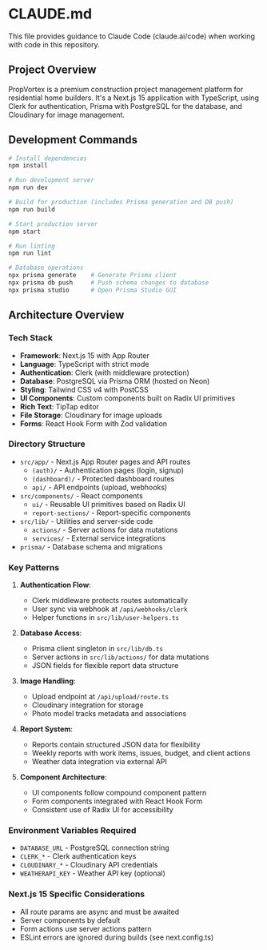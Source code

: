 # CLAUDE.md

This file provides guidance to Claude Code (claude.ai/code) when working with code in this repository.

## Project Overview

PropVortex is a premium construction project management platform for residential home builders. It's a Next.js 15 application with TypeScript, using Clerk for authentication, Prisma with PostgreSQL for the database, and Cloudinary for image management.

## Development Commands

```bash
# Install dependencies
npm install

# Run development server
npm run dev

# Build for production (includes Prisma generation and DB push)
npm run build

# Start production server
npm start

# Run linting
npm run lint

# Database operations
npx prisma generate    # Generate Prisma client
npx prisma db push     # Push schema changes to database
npx prisma studio      # Open Prisma Studio GUI
```

## Architecture Overview

### Tech Stack
- **Framework**: Next.js 15 with App Router
- **Language**: TypeScript with strict mode
- **Authentication**: Clerk (with middleware protection)
- **Database**: PostgreSQL via Prisma ORM (hosted on Neon)
- **Styling**: Tailwind CSS v4 with PostCSS
- **UI Components**: Custom components built on Radix UI primitives
- **Rich Text**: TipTap editor
- **File Storage**: Cloudinary for image uploads
- **Forms**: React Hook Form with Zod validation

### Directory Structure
- `src/app/` - Next.js App Router pages and API routes
  - `(auth)/` - Authentication pages (login, signup)
  - `(dashboard)/` - Protected dashboard routes
  - `api/` - API endpoints (upload, webhooks)
- `src/components/` - React components
  - `ui/` - Reusable UI primitives based on Radix UI
  - `report-sections/` - Report-specific components
- `src/lib/` - Utilities and server-side code
  - `actions/` - Server actions for data mutations
  - `services/` - External service integrations
- `prisma/` - Database schema and migrations

### Key Patterns

1. **Authentication Flow**: 
   - Clerk middleware protects routes automatically
   - User sync via webhook at `/api/webhooks/clerk`
   - Helper functions in `src/lib/user-helpers.ts`

2. **Database Access**:
   - Prisma client singleton in `src/lib/db.ts`
   - Server actions in `src/lib/actions/` for data mutations
   - JSON fields for flexible report data structure

3. **Image Handling**:
   - Upload endpoint at `/api/upload/route.ts`
   - Cloudinary integration for storage
   - Photo model tracks metadata and associations

4. **Report System**:
   - Reports contain structured JSON data for flexibility
   - Weekly reports with work items, issues, budget, and client actions
   - Weather data integration via external API

5. **Component Architecture**:
   - UI components follow compound component pattern
   - Form components integrated with React Hook Form
   - Consistent use of Radix UI for accessibility

### Environment Variables Required
- `DATABASE_URL` - PostgreSQL connection string
- `CLERK_*` - Clerk authentication keys
- `CLOUDINARY_*` - Cloudinary API credentials
- `WEATHERAPI_KEY` - Weather API key (optional)

### Next.js 15 Specific Considerations
- All route params are async and must be awaited
- Server components by default
- Form actions use server actions pattern
- ESLint errors are ignored during builds (see next.config.ts)